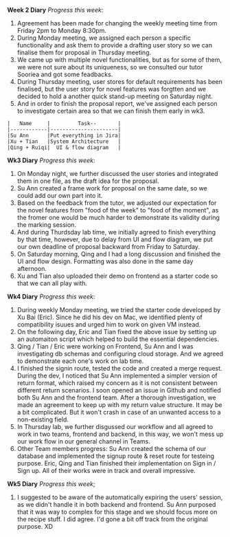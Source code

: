 **Week 2 Diary**
_Progress this week_:
  1. Agreement has been made for changing the weekly meeting time from Friday 2pm to Monday 8:30pm.
  2. During Monday meeting, we assigned each person a specific functionality and ask them to provide a drafting user story so we can finalise them for proposal in Thursday meeting.
  3. We came up with multiple novel functionalities, but as for some of them, we were not sure about its uniqueness, so we consulted our tutor Sooriea and got some feadbacks.
  4. During Thursday meeting, user stores for default requirements has been finalised, but the user story for novel features was forgtten and we decided to hold a another quick stand-up meeting on Saturday night.
  5. And in order to finish the proposal report, we've assigned each person to investigate certain area so that we can finish them early in wk3.
  ```
  |   Name     |         Task--       |
  |------------|----------------------|
  |Su Ann      |Put everything in Jira|
  |Xu + Tian   |System Architecture   |
  |Qing + Ruiqi|  UI & flow diagram   |
  ```
   
**Wk3 Diary**
_Progress this week_:
  1. On Monday night, we further discussed the user stories and integrated them in one file, as the draft idea for the proposal.
  2. Su Ann created a frame work for proposal on the same date, so we could add our own part into it.
  3. Based on the feedback from the tutor, we adjusted our expectation for the novel features from "food of the week" to "food of the moment", as the fromer one would be much harder to demonstrate its validity during the marking session.
  4. And during Thurdsday lab time, we initially agreed to finish everything by that time, however, due to delay from UI and flow diagram, we put our own deadline of proposal backward from Friday to Saturday. 
  5. On Saturday morning, Qing and I had a long discussion and finished the UI and flow design. Formatting was also done in the same day afternoon.
  6. Xu and Tian also uploaded their demo on frontend as a starter code so that we can all play with.

**Wk4 Diary**
_Progress this week_:
  1. During weekly Monday meeting, we tried the starter code developed by Xu Bai (Eric). Since he did his dev on Mac, we identified plenty of compatibility isuues and urged him to work on given VM instead. 
  2. On the following day, Eric and Tian fixed the above issue by setting up an automaiton script which helped to build the essential dependencies.
  3. Qing / Tian / Eric were working on Frontend, Su Ann and I was investigating db schemas and configuring cloud storage. And we agreed to demonstrate each one's work on lab time.
  4. I finished the signin route, tested the code and created a merge request. During the dev, I noticed that Su Ann implemented a simpler version of return format, which raised my concern as it is not consistent between different return scenarios. I soon opened an issue in Github and notified both Su Ann and the frontend team. After a thorough investigation, we made an agreement to keep up with my return value structure. It may be a bit complicated. But it won't crash in case of an unwanted access to a non-existing field.
  5. In Thursday lab, we further disgussed our workflow and all agreed to work in two teams, frontend and backend, in this way, we won't mess up our work flow in our general channel in Teams.
  6. Other Team members progress: Su Ann created the schema of our database and implemented the signup route & reset route for testeing purpose. Eric, Qing and Tian finished their implementation on Sign in / Sign up. All of their works were in track and overall impressive. 

**Wk5 Diary**
_Progress this week_;
  1. I suggested to be aware of the automatically expiring the users' session, as we didn't handle it in both backend and frontend. Su Ann purposed that it was way to complex for this stage and we should focus more on the recipe stuff. I did agree. I'd gone a bit off track from the original purpose. XD
